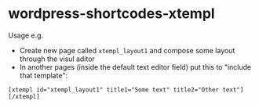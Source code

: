 # wordpress-shortcodes-xtempl

Usage e.g.
- Create new page called `xtempl_layout1` and compose some layout through the visul aditor
- In another pages (inside the default text editor field) put this to "include that template":

`[xtempl id="xtempl_layout1" title1="Some text" title2="Other text"][/xtempl]`
